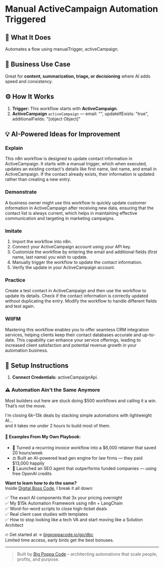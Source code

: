 # Manual ActiveCampaign Automation Triggered
  ## 🚀 What It Does
  Automates a flow using manualTrigger, activeCampaign.
  
  ## 💼 Business Use Case
  Great for **content, summarization, triage, or decisioning** where AI adds speed and consistency.
  
  ## ⚙️ How It Works
  1. **Trigger:** This workflow starts with **ActiveCampaign**.
  2. **ActiveCampaign** `activeCampaign` — email: "", updateIfExists: "true", additionalFields: "[object Object]"
  
  ## 💡 AI-Powered Ideas for Improvement
  ### Explain
This n8n workflow is designed to update contact information in ActiveCampaign. It starts with a manual trigger, which when executed, updates an existing contact's details like first name, last name, and email in ActiveCampaign. If the contact already exists, their information is updated rather than creating a new entry.

### Demonstrate
A business owner might use this workflow to quickly update customer information in ActiveCampaign after receiving new data, ensuring that the contact list is always current, which helps in maintaining effective communication and targeting in marketing campaigns.

### Imitate
1. Import the workflow into n8n.
2. Connect your ActiveCampaign account using your API key.
3. Customize the workflow by entering the email and additional fields (first name, last name) you wish to update.
4. Manually trigger the workflow to update the contact information.
5. Verify the update in your ActiveCampaign account.

### Practice
Create a test contact in ActiveCampaign and then use the workflow to update its details. Check if the contact information is correctly updated without duplicating the entry. Modify the workflow to handle different fields and test again.

### WIIFM
Mastering this workflow enables you to offer seamless CRM integration services, helping clients keep their contact databases accurate and up-to-date. This capability can enhance your service offerings, leading to increased client satisfaction and potential revenue growth in your automation business.
  
  ## 🔧 Setup Instructions
  1. **Connect Credentials:** activeCampaignApi.
  
### ⚠️ Automation Ain’t the Same Anymore

Most builders out here are stuck doing $500 workflows and calling it a win.  
That’s not the move.  

I'm closing $6k–$13k deals by stacking simple automations with lightweight AI...  
and it takes me under 2 hours to build most of them.

#### 🧠 Examples From My Own Playbook:
- 🔁 Turned a recurring invoice workflow into a $6,000 retainer that saved 20 hours/week  
- ⚖️ Built an AI-powered lead gen engine for law firms — they paid $13,000 happily  
- 🚀 Launched an SEO agent that outperforms funded companies — using free OpenAI credits  

**Want to learn how to do the same?**  
Inside [Digital Boss Code](https://bigpoppacode.io/go/dbc), I break it all down:

✅ The exact AI components that 3x your pricing overnight  
✅ My $15k Automation Framework using n8n + LangChain  
✅ Word-for-word scripts to close high-ticket deals  
✅ Real client case studies with templates  
✅ How to stop looking like a tech VA and start moving like a Solution Architect  

🔥 Get started at → [bigpoppacode.io/go/dbc](https://bigpoppacode.io/go/dbc)  
Limited time access, early birds get the best bonuses.

---
> Built by [Big Poppa Code](https://bigpoppacode.io) – architecting automations that scale people, profits, and purpose.
  